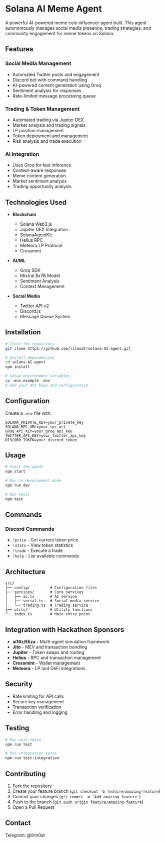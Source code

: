 # Solana AI Meme Agent

A powerful AI-powered meme coin influencer agent built. This agent autonomously manages social media presence, trading strategies, and community engagement for meme tokens on Solana.

## Features

### Social Media Management
- Automated Twitter posts and engagement
- Discord bot with command handling
- AI-powered content generation using Groq
- Sentiment analysis for responses
- Rate-limited message processing queue

### Trading & Token Management 
- Automated trading via Jupiter DEX
- Market analysis and trading signals
- LP position management
- Token deployment and management
- Risk analysis and trade execution

### AI Integration
- Uses Groq for fast inference
- Context-aware responses
- Meme content generation
- Market sentiment analysis
- Trading opportunity analysis

## Technologies Used

- **Blockchain**
  - Solana Web3.js
  - Jupiter DEX Integration  
  - SolanaAgentKit
  - Helius RPC
  - Meteora LP Protocol
  - Crossmint

- **AI/ML**
  - Groq SDK
  - Mixtral 8x7B Model
  - Sentiment Analysis
  - Context Management

- **Social Media**
  - Twitter API v2
  - Discord.js
  - Message Queue System

## Installation

```bash
# Clone the repository
git clone https://github.com/lilmoat/solana-AI-agent.git

# Install dependencies
cd solana-AI-agent
npm install

# Setup environment variables
cp .env.example .env
# Add your API keys and configuration
```

## Configuration

Create a `.env` file with:

```env
SOLANA_PRIVATE_KEY=your_private_key
SOLANA_RPC_URL=your_rpc_url
GROQ_API_KEY=your_groq_api_key
TWITTER_API_KEY=your_twitter_api_key
DISCORD_TOKEN=your_discord_token
```

## Usage

```bash
# Start the agent
npm start

# Run in development mode
npm run dev

# Run tests 
npm test
```

## Commands

### Discord Commands
- `!price` - Get current token price
- `!stats` - View token statistics
- `!trade` - Execute a trade
- `!help` - List available commands

## Architecture

```
src/
├── config/         # Configuration files
├── services/       # Core services
│   ├── ai.ts       # AI service
│   ├── social.ts   # Social media service
│   └── trading.ts  # Trading service
├── utils/          # Utility functions
└── index.ts        # Main entry point
```

## Integration with Hackathon Sponsors

- **ai16z/Eliza** - Multi-agent simulation framework
- **Jito** - MEV and transaction bundling
- **Jupiter** - Token swaps and routing
- **Helius** - RPC and transaction management
- **Crossmint** - Wallet management
- **Meteora** - LP and DeFi integrations

## Security

- Rate limiting for API calls
- Secure key management
- Transaction verification
- Error handling and logging

## Testing

```bash
# Run unit tests
npm run test

# Run integration tests
npm run test:integration
```

## Contributing

1. Fork the repository
2. Create your feature branch (`git checkout -b feature/amazing-feature`)
3. Commit your changes (`git commit -m 'Add amazing feature'`)
4. Push to the branch (`git push origin feature/amazing-feature`)
5. Open a Pull Request

## Contact

Telegram: @lilm0at



